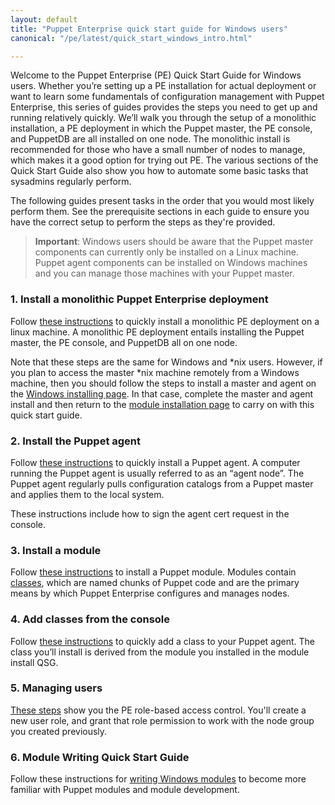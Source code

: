 ```yaml
---
layout: default
title: "Puppet Enterprise quick start guide for Windows users"
canonical: "/pe/latest/quick_start_windows_intro.html"

---
```


Welcome to the Puppet Enterprise (PE) Quick Start Guide for Windows users. Whether you’re setting up a PE installation for actual deployment or want to learn some fundamentals of configuration management with Puppet Enterprise, this series of guides provides the steps you need to get up and running relatively quickly. We’ll walk you through the setup of a monolithic installation, a PE deployment in which the Puppet master, the PE console, and PuppetDB are all installed on one node. The monolithic install is recommended for those who have a small number of nodes to manage, which makes it a good option for trying out PE. The various sections of the Quick Start Guide also show you how to automate some basic tasks that sysadmins regularly perform.

The following guides present tasks in the order that you would most likely perform them. See the prerequisite sections in each guide to ensure you have the correct setup to perform the steps as they're provided.

>**Important**: Windows users should be aware that the Puppet master components can currently only be installed on a Linux machine. Puppet agent components can be installed on Windows machines and you can manage those machines with your Puppet master.

### 1. Install a monolithic Puppet Enterprise deployment
Follow [these instructions](./quick_start_install_mono.html) to quickly install a monolithic PE deployment on a linux machine. A monolithic PE deployment entails installing the Puppet master, the PE console, and PuppetDB all on one node. 

Note that these steps are the same for Windows and *nix users. However, if you plan to access the master *nix machine remotely from a Windows machine, then you should follow the steps to install a master and agent on the [Windows installing page]({{pe}}/windows_installing.html). In that case, complete the master and agent install and then return to the [module installation page]({{pe}}/quick_start_module_install_windows.html) to carry on with this quick start guide.  

### 2. Install the Puppet agent
Follow [these instructions](./quick_start_install_agents_windows.html) to quickly install a Puppet agent. A computer running the Puppet agent is usually referred to as an “agent node”. The Puppet agent regularly pulls configuration catalogs from a Puppet master and applies them to the local system.

These instructions include how to sign the agent cert request in the console.

### 3. Install a module
Follow [these instructions](./quick_start_module_install_windows.html) to install a Puppet module. Modules contain [classes]({{puppet}}/lang_classes.html), which are named chunks of Puppet code and are the primary means by which Puppet Enterprise configures and manages nodes.

### 4. Add classes from the console
Follow [these instructions](./quick_start_adding_class_windows.html) to quickly add a class to your Puppet agent. The class you’ll install is derived from the module you installed in the module install QSG.

### 5. Managing users
[These steps](./quick_start_rbac_windows.html) show you the PE role-based access control. You'll create a new user role, and grant that role permission to work with the node group you created previously.

### 6. Module Writing Quick Start Guide
Follow these instructions for [writing Windows modules](./quick_writing_windows.html) to become more familiar with Puppet modules and module development.
